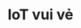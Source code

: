 ﻿---
layout: posts_by_category
categories: funny_iot
title: IoT vui vẻ
permalink: /category/funny_iot
---